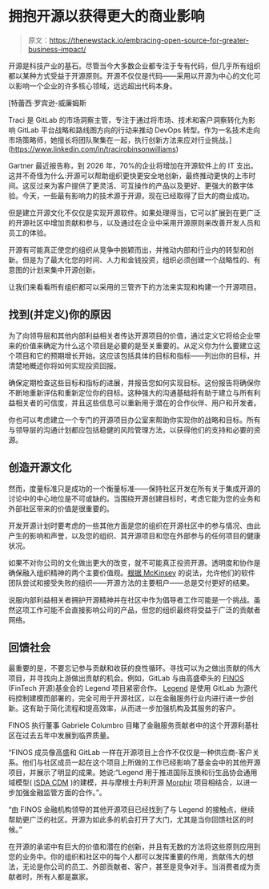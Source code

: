 # 拥抱开源以获得更大的商业影响

> 原文：<https://thenewstack.io/embracing-open-source-for-greater-business-impact/>

开源是科技产业的基石。尽管当今大多数企业都专注于专有代码，但几乎所有组织都以某种方式受益于开源原则。开源不仅仅是代码——采用以开源为中心的文化可以影响一个企业的许多核心领域，远远超出代码本身。

 [特蕾西·罗宾逊-威廉姆斯

Traci 是 GitLab 的市场洞察主管，专注于通过将市场、技术和客户洞察转化为影响 GitLab 平台战略和路线图方向的行动来推动 DevOps 转型。作为一名技术走向市场策略师，她擅长将团队聚集在一起，执行创新方法来应对行业挑战。](https://www.linkedin.com/in/tracirobinsonwilliams) 

Gartner 最近报告称，到 2026 年，70%的企业将增加在开源软件上的 IT 支出。这并不奇怪为什么:开源可以帮助组织更快更安全地创新，最终推动更快的上市时间。这反过来为客户提供了更灵活、可互操作的产品以及更好、更强大的数字体验。今天，一些最有影响力的技术源于开源，现在已经取得了巨大的商业成功。

但是建立开源文化不仅仅是实现开源软件。如果处理得当，它可以扩展到在更广泛的开源社区中增加贡献和参与，以及通过在企业中采用开源原则来改善开发人员和员工的体验。

开源有可能真正使您的组织从竞争中脱颖而出，并推动内部和行业内的转型和创新。但是为了最大化您的时间、人力和金钱投资，组织必须创建一个战略性的、有意图的计划来集中开源创新。

让我们来看看所有组织都可以采用的三管齐下的方法来实现和构建一个开源项目。

## **找到(并定义)你的原因**

为了向领导层和其他内部利益相关者传达开源项目的价值，通过定义它将给企业带来的价值来确定为什么这个项目是必要的是至关重要的。从定义你为什么要建立这个项目和它的预期增长开始。这应该包括具体的目标和指标——列出你的目标，并清楚地概述你将如何实现投资回报。

确保定期检查这些目标和指标的进展，并报告您如何实现目标。这份报告将确保你不断地重新评估和重新定位你的目标。这种强大的沟通基础将有助于建立与所有利益相关者的可信度，并且这些信息可以重新用于潜在的合作伙伴、用户和开发者。

你也可以考虑建立一个专门的开源项目办公室来帮助你实现你的战略和目标。所有与领导层的沟通计划都应包括稳健的风险管理方法，以获得他们的支持和必要的资源。

## **创造开源文化**

然而，度量标准只是成功的一个衡量标准——保持社区开发在所有关于集成开源的讨论中的中心地位是不可或缺的。当围绕开源创建目标时，考虑它能为您的业务和外部社区带来的价值是很重要的。

开发开源计划时要考虑的一些其他方面是您的组织在开源社区中的参与情况、由此产生的影响和声誉，以及您的组织、其开源项目和您在外部参与的任何项目的健康状况。

如果不对你公司的文化做出更大的改变，就不可能真正投资开源。透明度和协作是确保融入组织精神的两个主要价值观。[根据 McKinsey](https://www.mckinsey.com/industries/technology-media-and-telecommunications/our-insights/developer-velocity-how-software-excellence-fuels-business-performance) 的说法，允许他们的软件团队尝试和接受失败的组织——开源方法的主要租户——总是交付更好的结果。

说服内部利益相关者拥护开源精神并在社区中作为倡导者工作可能是一个挑战。虽然这项工作可能不会直接影响公司的产品，但您的组织最终将受益于广泛的贡献者网络。

## **回馈社会**

最重要的是，不要忘记参与贡献和收获的良性循环。寻找可以为之做出贡献的伟大项目，并寻找向上游做出贡献的机会。例如，GitLab 与由高盛牵头的 [FINOS](https://www.finos.org/) (FinTech 开源)基金会的 Legend 项目紧密合作。 [Legend](https://legend.finos.org/) 是使用 GitLab 为源代码控制建模而部署的，完全可用于开源社区，以在金融服务行业内进行进一步创新。这有助于简化流程和提高效率，从而进一步加强机构及其服务的客户。

FINOS 执行董事 Gabriele Columbro 目睹了金融服务贡献者中的这个开源利基社区在过去五年中发展到临界质量。

“FINOS 成员像高盛和 GitLab 一样在开源项目上合作不仅仅是一种供应商-客户关系。他们与社区成员一起在这个项目上所做的工作已经影响了基金会中的其他开源项目，并展示了明显的成果。她说:“Legend 用于推进国际互换和衍生品协会通用域模型( [ISDA CDM](https://www.isda.org/category/infrastructure/common-domain-model/) )的建模，并与摩根士丹利开源 [Morphir](http://morphir.finos.org/) 项目相结合，以进一步加强金融监管方面的合作。”。

“由 FINOS 金融机构领导的其他开源项目已经找到了与 Legend 的接触点，继续帮助更广泛的社区。开源为如此多的机会打开了大门，尤其是当你回馈社区的时候。”

在开源的承诺中有巨大的价值和潜在的创新，并且有无数的方法将这些原则应用到您的业务中。你的组织和社区中的每个人都可以发挥重要的作用，贡献伟大的想法，无论是你公司的员工、外部贡献者、客户，甚至是竞争对手。当消费者成为贡献者时，所有人都是赢家。

<svg xmlns:xlink="http://www.w3.org/1999/xlink" viewBox="0 0 68 31" version="1.1"><title>Group</title> <desc>Created with Sketch.</desc></svg>